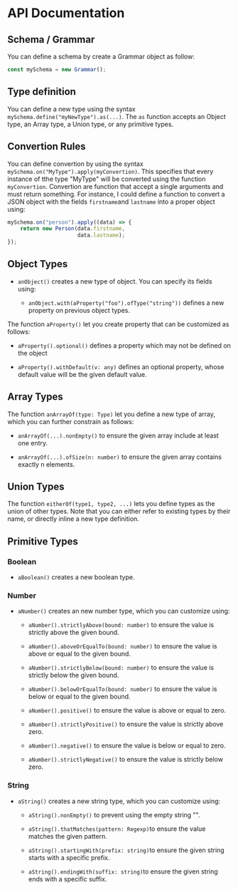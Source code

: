 # API Documentation

## Schema / Grammar

You can define a schema by create a Grammar object as follow:

```typescript
const mySchema = new Grammar();
```

## Type definition

You can define a new type using the syntax
`mySchema.define("myNewType").as(...)`. The `as` function accepts an
Object type, an Array type, a Union type, or any primitive types.


## Convertion Rules

You can define convertion by using the syntax
`mySchema.on("MyType").apply(myConvertion)`. This specifies that every
instance of tthe type "MyType" will be converted using the function
`myConvertion`. Convertion are function that accept a single arguments
and must return something. For instance, I could define a function to
convert a JSON object with the fields `firstname`and `lastname` into a
proper object using:

```typescript
mySchema.on("person").apply((data) => {
    return new Person(data.firstname,
                      data.lastname);
});
```


## Object Types

-   `anObject()` creates a new type of object. You can specify its fields using:

    -   `anObject.with(aProperty("foo").ofType("string"))` defines a
        new property on previous object types.

The function `aProperty()` let you create property that can be customized as follows:

-   `aProperty().optional()` defines a property which may not be
    defined on the object

-   `aProperty().withDefault(v: any)` defines an optional property,
    whose default value will be the given default value.


## Array Types

The function `anArrayOf(type: Type)` let you define a new type of
array,  which you can further constrain as follows:

-   `anArrayOf(...).nonEmpty()` to ensure the given array include at
    least one entry.

-   `anArrayOf(...).ofSize(n: number)` to ensure the given array
    contains exactly n elements.

## Union Types

The function `eitherOf(type1, type2, ...)` lets you define types as
the union of other types. Note that you can either refer to existing
types by their name, or directly inline a new type definition.

## Primitive Types

### Boolean

-   `aBoolean()` creates a new boolean type.

### Number

-   `aNumber()` creates an new number type, which you can customize
    using:

    -   `aNumber().strictlyAbove(bound: number)` to ensure the value
        is strictly above the given bound.

    -   `aNumber().aboveOrEqualTo(bound: number)` to ensure the value
        is above or equal to the given bound.

    -   `aNumber().strictlyBelow(bound: number)` to ensure the value
        is strictly below the given bound.

    -   `aNumber().belowOrEqualTo(bound: number)` to ensure the value
        is below or equal to the given bound.

    -   `aNumber().positive()` to ensure the value is above or equal
        to zero.

    -   `aNumber().strictlyPositive()` to ensure the value is strictly
        above zero.

    -   `aNumber().negative()` to ensure the value is below or equal
        to zero.

    -   `aNumber().strictlyNegative()` to ensure the value is strictly
        below zero.

### String

-   `aString()` creates a new string type, which you can customize
    using:

    -   `aString().nonEmpty()` to  prevent using the empty string "".

    -   `aString().thatMatches(pattern: Regexp)`to ensure the value
        matches the given pattern.

    -   `aString().startingWith(prefix: string)`to ensure the given string
        starts with a specific prefix.

    -   `aString().endingWith(suffix: string)`to ensure the given
        string ends with a specific suffix.
